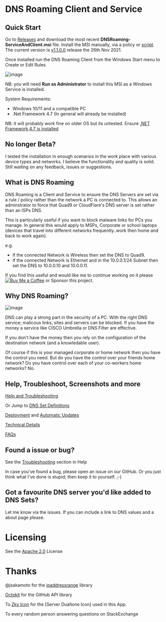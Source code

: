 # DNS Roaming Client and Service

## Quick Start

Go to [Releases](https://github.com/andrewbadge/DNSRoaming/releases) and download the most recent **DNSRoaming-ServiceAndClient.msi** file. 
Install the MSI manually, via a policy or [script](https://github.com/andrewbadge/DNSRoaming/blob/main/Deployment/Deploy-Windows-DNSRoaming.ps1).
The current version is [v1.1.0.0](https://github.com/andrewbadge/DNSRoaming/releases/tag/Latest) release the 26th Nov 2021.

Once installed run the DNS Roaming Client from the Windows Start menu to Create or Edit Rules

![image](https://user-images.githubusercontent.com/15990355/132930618-01ad00db-d038-4674-a3e7-610707ab8252.png)

NB: you will need **Run as Administrator** to install this MSI as a Windows Service is installed.

System Requirements:
- Windows 10/11 and a compatible PC
- .Net Framework 4.7 (In general will already be installed)

NB: it will probably work fine on older OS but its untested. Ensure [.NET Framework 4.7 is installed](https://www.microsoft.com/en-us/download/details.aspx?id=55167)

## No longer Beta?

I tested the installation in enough scenarios in the work place with various device types and networks. I believe the functionality and quality is solid. Still waiting on any feedback, issues or suggestions.

## What is DNS Roaming

DNS Roaming is a Client and Service to ensure the DNS Servers are set via a rule / policy rather than the network a PC is connected to. 
This allows an adminstrator to force that Quad9 or CloudFlare's DNS server is set rather than an ISPs DNS.

This is particularly useful if you want to block malware links for PCs you manage. In general this would apply to MSPs, Corporate or school laptops (devices that travel into different networks frequently..work then home and back to work again).

e.g.
- If the connected Network is Wireless then set the DNS to Quad9.
- If the connected Network is Ethernet and in the 10.0.0.1/24 Subnet then set the DNS to 10.0.0.10 and 10.0.0.11.

If you find this useful and would like me to continue working on it please [![Buy Me a Coffee](https://github.com/andrewbadge/DNSRoaming/blob/main/Images/BuyMeACoffee.png)](https://github.com/sponsors/andrewbadge) or Sponsor this project.

## Why DNS Roaming?

![image](https://user-images.githubusercontent.com/15990355/132497136-99aca035-9c05-4e2b-8f9a-3a6e39592118.png)

DNS can play a strong part in the security of a PC. With the right DNS service; malicous links, sites and servers can be blocked. 
If you have the money a service like CISCO Umbrella or DNS Filter are effective.

If you don't have the money then you rely on the configuration of the destination network (and a knowledable user).

Of course if this is your managed corporate or home network then you have the control you need. 
But do you have the control over your friends home network? Do you have control over each of your co-workers home networks? No.

## Help, Troubleshoot, Screenshots and more

[Help and Troubleshooting](https://github.com/andrewbadge/DNSRoaming/blob/main/Help/Readme.md)

Or Jump to [DNS Set Definitions](https://github.com/andrewbadge/DNSRoaming/blob/main/Help/DNSSets.md)

[Deployment](https://github.com/andrewbadge/DNSRoaming/blob/main/Deployment/Readme.md) and [Automatic Updates](https://github.com/andrewbadge/DNSRoaming/blob/main/Deployment/DNS-Roaming-Updater.md)

[Technical Details](https://github.com/andrewbadge/DNSRoaming/blob/main/Help/Technical.md)

[FAQs](https://github.com/andrewbadge/DNSRoaming/blob/main/Help/FAQ.md)

## Found a issue or bug?

See the [Troubleshooting](https://github.com/andrewbadge/DNSRoaming/blob/main/Help/Readme.md) section in Help

In case you've found a bug, please open an issue on our GitHub.
Or you just think what I've done is stupid; then keep it to yourself. ;-)

## Got a favourite DNS server you'd like added to DNS Sets?

Let me know via the issues. If you can include a link to DNS values and a about page please.

# Licensing

See the [Apache 2.0](https://github.com/andrewbadge/DNSRoaming/blob/main/LICENSE) License

# Thanks

@jsakamoto for the [ipaddressrange](https://github.com/jsakamoto/ipaddressrange) library

[Octokit](https://github.com/octokit) for the GitHub API library
 
To [Zky Icon](https://iconscout.com/contributors/zkyicon) for the [Server Dualtone Icon] used in this App. 

To every random person answering questions on StackExchange
